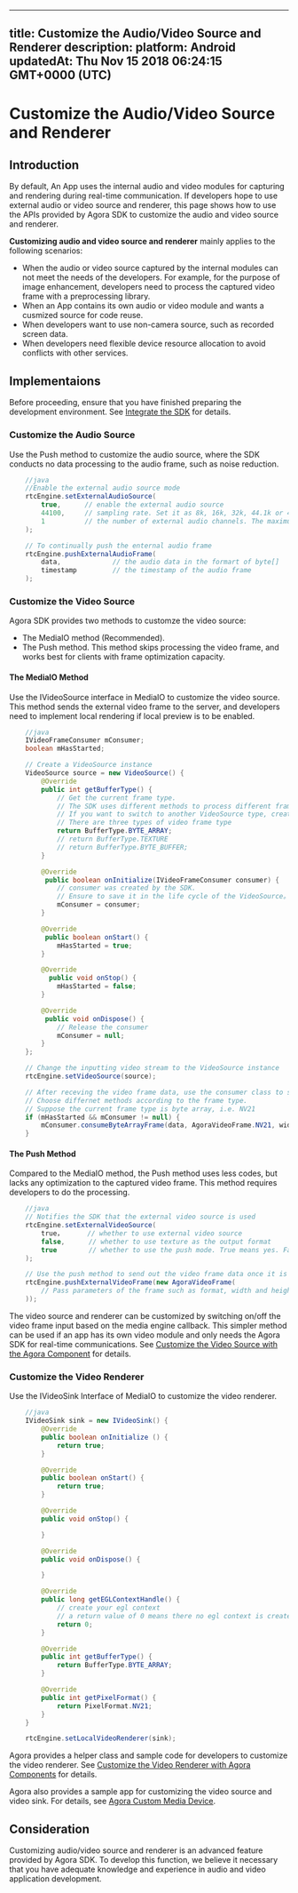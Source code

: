 
---
title: Customize the Audio/Video Source and Renderer
description: 
platform: Android
updatedAt: Thu Nov 15 2018 06:24:15 GMT+0000 (UTC)
---
# Customize the Audio/Video Source and Renderer
## Introduction

By default, An App uses the internal audio and video modules for capturing and rendering during real-time communication. If developers hope to use external audio or video source and renderer, this page shows how to use the APIs provided by Agora SDK to customize the audio and video source and renderer.

**Customizing audio and video source and renderer** mainly applies to the following scenarios:

- When the audio or video source captured by the internal modules can not meet the needs of the developers. For example, for the purpose of image enhancement, developers need to process the captured video frame with a preprocessing library.
- When an App contains its own audio or video module and wants a cusmized source for  code reuse.
- When developers want to use non-camera source, such as recorded screen data.
- When developers need flexible device resource allocation to avoid conflicts with other services.

## Implementaions

Before proceeding, ensure that you have finished preparing the development environment. See [Integrate the SDK](../../en/Video/android_video.md) for details.

### Customize the Audio Source

Use the Push method to customize the audio source, where the SDK conducts no data processing to the audio frame, such as noise reduction.

```java
    //java
    //Enable the external audio source mode
    rtcEngine.setExternalAudioSource(
        true,      // enable the external audio source
        44100,     // sampling rate. Set it as 8k, 16k, 32k, 44.1k or 48kHz
        1          // the number of external audio channels. The maximum value is 2
    );

    // To continually push the enternal audio frame
    rtcEngine.pushExternalAudioFrame(
        data,             // the audio data in the formart of byte[]
        timestamp         // the timestamp of the audio frame
    );
```

### Customize the Video Source

Agora SDK provides two methods to customze the video source:

- The MediaIO method (Recommended).
- The Push method. This method skips processing the video frame, and works best for clients with frame optimization capacity.

#### The MediaIO Method

Use the IVideoSource interface in MediaIO to customize the video source. This method sends the external video frame to the server, and developers need to implement local rendering if local preview is to be enabled.



```java
    //java
    IVideoFrameConsumer mConsumer;
    boolean mHasStarted;

    // Create a VideoSource instance
    VideoSource source = new VideoSource() {
        @Override
        public int getBufferType() {
            // Get the current frame type. 
            // The SDK uses different methods to process different frame types.
            // If you want to switch to another VideoSource type, create another instance
            // There are three types of video frame type
            return BufferType.BYTE_ARRAY;
            // return BufferType.TEXTURE
            // return BufferType.BYTE_BUFFER;
        }

        @Override
         public boolean onInitialize(IVideoFrameConsumer consumer) {
            // consumer was created by the SDK.
            // Ensure to save it in the life cycle of the VideoSource。
            mConsumer = consumer;
        }

        @Override
         public boolean onStart() {
            mHasStarted = true;
        }

        @Override
          public void onStop() {
            mHasStarted = false;
        }

        @Override
         public void onDispose() {
            // Release the consumer
            mConsumer = null;
        }
    };

    // Change the inputting video stream to the VideoSource instance
    rtcEngine.setVideoSource(source);

    // After receving the video frame data, use the consumer class to send the data
    // Choose differnet methods according to the frame type.
    // Suppose the current frame type is byte array, i.e. NV21
    if (mHasStarted && mConsumer != null) {
        mConsumer.consumeByteArrayFrame(data, AgoraVideoFrame.NV21, width, height, rotation, timestamp);
    }
```

#### The Push Method

Compared to the MediaIO method, the Push method uses less codes, but lacks any optimization to the captured video frame. This method requires developers to do the processing.

```java
    //java
    // Notifies the SDK that the external video source is used
    rtcEngine.setExternalVideoSource(
        true，      // whether to use external video source
        false,      // whether to use texture as the output format
        true        // whether to use the push mode. True means yes. False means to use the pull mode, which is not supported
    );

    // Use the push method to send out the video frame data once it is received.
    rtcEngine.pushExternalVideoFrame(new AgoraVideoFrame(
        // Pass parameters of the frame such as format, width and height of the in the AgoraVideoFrame construct
    ));
```

The video source and renderer can be customized by switching on/off the video frame input based on the media engine callback. This simpler method can be used if an app has its own video module and only needs the Agora SDK for real-time communications. See [Customize the Video Source with the Agora Component](../../en/Video/custom_advanced_android.md) for details.

### Customize the Video Renderer

Use the IVideoSink Interface of MediaIO to customize the video renderer.

```java
    //java
    IVideoSink sink = new IVideoSink() {
        @Override
        public boolean onInitialize () {
            return true;
        }

        @Override
        public boolean onStart() {
            return true;
        }

        @Override
        public void onStop() {

        }

        @Override
        public void onDispose() {

        }

        @Override
        public long getEGLContextHandle() {
            // create your egl context
            // a return value of 0 means there no egl context is created in the renderer
            return 0;
        }

        @Override
        public int getBufferType() {
            return BufferType.BYTE_ARRAY;
        }

        @Override
        public int getPixelFormat() {
            return PixelFormat.NV21;
        }
    }

    rtcEngine.setLocalVideoRenderer(sink);
```

Agora provides a helper class and sample code for developers to customize the video renderer. See [Customize the Video Renderer with Agora Components](../../en/Video/custom_advanced_android.md) for details.

Agora also provides a sample app for customizing the video source and video sink. For details, see [Agora Custom Media Device](https://github.com/AgoraIO/Advanced-Video/tree/master/Custom-Media-Device/Agora-Custom-Media-Device-Android).

## Consideration

Customizing audio/video source and renderer is an advanced feature provided by Agora SDK. To develop this function, we believe it necessary that you have adequate knowledge and experience in audio and video application development.
